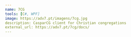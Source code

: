 ```yaml
---
name: 7CG
tools: [C#, WPF]
image: https://adv7.pt/imagens/7cg.jpg
description: CasparCG client for Christian congregations
external_url: https://adv7.pt/7cg/docs/
---
```

